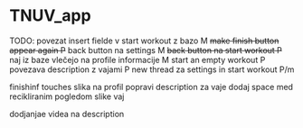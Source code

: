 # TNUV_app


TODO:
povezat insert fielde v start workout z bazo M
~~make finish button appear again P~~
back button na settings M
~~back button na start workout P~~
naj iz baze vlečejo na profile informacije M
start an empty workout P
povezava description z vajami P
new thread za settings in start workout P/m





finishinf touches
slika na profil
popravi description za vaje
dodaj space med recikliranim pogledom
slike vaj

dodjanjae videa na description




